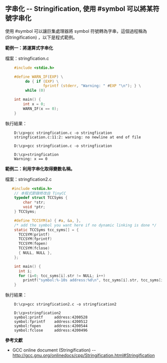 ## 字串化 -- Stringification, 使用 #symbol 可以將某符號字串化



使用 #symbol 可以讓巨集處理器將 symbol 符號轉為字串，這個過程稱為 (Stringification) ，以下是程式範例。

**範例一：將運算式字串化**

檔案：stringfication.c

```C
    #include <stdio.h>

    #define WARN_IF(EXP) \
         do { if (EXP) \
                 fprintf (stderr, "Warning: " #EXP "\n"); } \
         while (0)

    int main() {
        int x = 0;
        WARN_IF(x == 0);
    }
```

執行結果：

```
    D:\cp>gcc stringfication.c -o stringfication
    stringfication.c:11:2: warning: no newline at end of file

    D:\cp>gcc stringfication.c -o stringfication

    D:\cp>stringfication
    Warning: x == 0
```

**範例二：利用字串化取得變數名稱。**

檔案：stringfication2.c

```C 
   #include <stdio.h>
    // 本程式節錄修改自 TinyCC 
    typedef struct TCCSyms {
        char *str;
        void *ptr;
    } TCCSyms;

    #define TCCSYM(a) { #a, &a, },
    /* add the symbol you want here if no dynamic linking is done */
    static TCCSyms tcc_syms[] = {
      TCCSYM(printf)
      TCCSYM(fprintf)
      TCCSYM(fopen)
      TCCSYM(fclose)
      { NULL, NULL },
    };

    int main() {
      int i;
      for (i=0; tcc_syms[i].str != NULL; i++)
        printf("symbol:%-10s address:%d\n", tcc_syms[i].str, tcc_syms[i].ptr);
    }
```

執行結果：

```
    D:\cp>gcc stringfication2.c -o stringfication2

    D:\cp>stringfication2
    symbol:printf     address:4200528
    symbol:fprintf    address:4200512
    symbol:fopen      address:4200544
    symbol:fclose     address:4200496
```

**參考文獻**
* GCC online document (Stringification) -- http://gcc.gnu.org/onlinedocs/cpp/Stringification.html#Stringification
